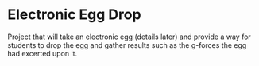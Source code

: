 # Electronic Egg Drop
Project that will take an electronic egg (details later) and provide a way for
students to drop the egg and gather results such as the g-forces the egg had
excerted upon it. 
